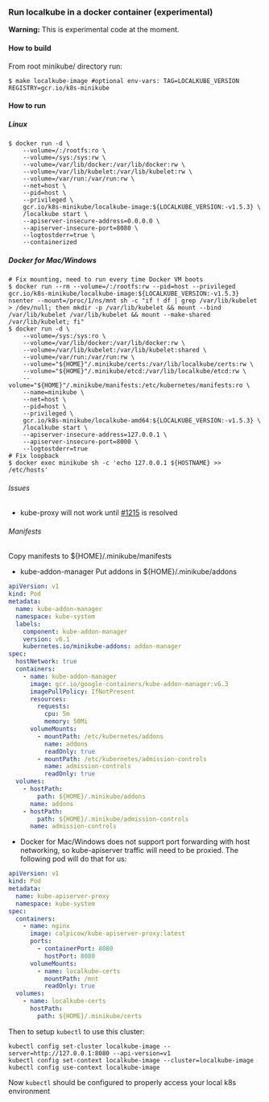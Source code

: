 ### Run localkube in a docker container (experimental)

**Warning:** This is experimental code at the moment.

#### How to build

From root minikube/ directory run:

```console
$ make localkube-image #optional env-vars: TAG=LOCALKUBE_VERSION REGISTRY=gcr.io/k8s-minikube
```

#### How to run

##### Linux

```console
$ docker run -d \
    --volume=/:/rootfs:ro \
    --volume=/sys:/sys:rw \
    --volume=/var/lib/docker:/var/lib/docker:rw \
    --volume=/var/lib/kubelet:/var/lib/kubelet:rw \
    --volume=/var/run:/var/run:rw \
    --net=host \
    --pid=host \
    --privileged \
    gcr.io/k8s-minikube/localkube-image:${LOCALKUBE_VERSION:-v1.5.3} \
    /localkube start \
    --apiserver-insecure-address=0.0.0.0 \
    --apiserver-insecure-port=8080 \
    --logtostderr=true \
    --containerized
```

##### Docker for Mac/Windows

```console
# Fix mounting, need to run every time Docker VM boots
$ docker run --rm --volume=/:/rootfs:rw --pid=host --privileged gcr.io/k8s-minikube/localkube-image:${LOCALKUBE_VERSION:-v1.5.3} nsenter --mount=/proc/1/ns/mnt sh -c "if ! df | grep /var/lib/kubelet > /dev/null; then mkdir -p /var/lib/kubelet && mount --bind /var/lib/kubelet /var/lib/kubelet && mount --make-shared /var/lib/kubelet; fi"
$ docker run -d \
    --volume=/sys:/sys:ro \
    --volume=/var/lib/docker:/var/lib/docker:rw \
    --volume=/var/lib/kubelet:/var/lib/kubelet:shared \
    --volume=/var/run:/var/run:rw \
    --volume="${HOME}"/.minikube/certs:/var/lib/localkube/certs:rw \
    --volume="${HOME}"/.minikube/etcd:/var/lib/localkube/etcd:rw \
    --volume="${HOME}"/.minikube/manifests:/etc/kubernetes/manifests:ro \
    --name=minikube \
    --net=host \
    --pid=host \
    --privileged \
    gcr.io/k8s-minikube/localkube-amd64:${LOCALKUBE_VERSION:-v1.5.3} \
    /localkube start \
    --apiserver-insecure-address=127.0.0.1 \
    --apiserver-insecure-port=8000 \
    --logtostderr=true
# Fix loopback
$ docker exec minikube sh -c 'echo 127.0.0.1 ${HOSTNAME} >> /etc/hosts'
```

###### Issues

- kube-proxy will not work until [#1215](https://github.com/kubernetes/minikube/issues/1215) is resolved

###### Manifests

Copy manifests to ${HOME}/.minikube/manifests

- kube-addon-manager
  Put addons in ${HOME}/.minikube/addons

```yaml
apiVersion: v1
kind: Pod
metadata:
  name: kube-addon-manager
  namespace: kube-system
  labels:
    component: kube-addon-manager
    version: v6.1
    kubernetes.io/minikube-addons: addon-manager
spec:
  hostNetwork: true
  containers:
    - name: kube-addon-manager
      image: gcr.io/google-containers/kube-addon-manager:v6.3
      imagePullPolicy: IfNotPresent
      resources:
        requests:
          cpu: 5m
          memory: 50Mi
      volumeMounts:
        - mountPath: /etc/kubernetes/addons
          name: addons
          readOnly: true
        - mountPath: /etc/kubernetes/admission-controls
          name: admission-controls
          readOnly: true
  volumes:
    - hostPath:
        path: ${HOME}/.minikube/addons
      name: addons
    - hostPath:
        path: ${HOME}/.minikube/admission-controls
      name: admission-controls
```

- Docker for Mac/Windows does not support port forwarding with host networking, so kube-apiserver traffic will need to be proxied. The following pod will do that for us:

```yaml
apiVersion: v1
kind: Pod
metadata:
  name: kube-apiserver-proxy
  namespace: kube-system
spec:
  containers:
    - name: nginx
      image: calpicow/kube-apiserver-proxy:latest
      ports:
        - containerPort: 8080
          hostPort: 8080
      volumeMounts:
        - name: localkube-certs
          mountPath: /mnt
          readOnly: true
  volumes:
    - name: localkube-certs
      hostPath:
        path: ${HOME}/.minikube/certs
```

Then to setup `kubectl` to use this cluster:

```console
kubectl config set-cluster localkube-image --server=http://127.0.0.1:8080 --api-version=v1
kubectl config set-context localkube-image --cluster=localkube-image
kubectl config use-context localkube-image
```

Now `kubectl` should be configured to properly access your local k8s environment
